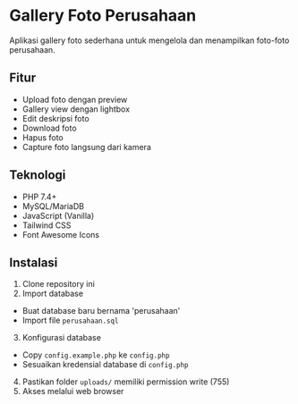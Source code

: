 # Gallery Foto Perusahaan

Aplikasi gallery foto sederhana untuk mengelola dan menampilkan foto-foto perusahaan.

## Fitur

- Upload foto dengan preview
- Gallery view dengan lightbox
- Edit deskripsi foto
- Download foto
- Hapus foto
- Capture foto langsung dari kamera

## Teknologi

- PHP 7.4+
- MySQL/MariaDB
- JavaScript (Vanilla)
- Tailwind CSS
- Font Awesome Icons

## Instalasi

1. Clone repository ini
2. Import database
- Buat database baru bernama 'perusahaan'
- Import file `perusahaan.sql`
3. Konfigurasi database
- Copy `config.example.php` ke `config.php`
- Sesuaikan kredensial database di `config.php`
4. Pastikan folder `uploads/` memiliki permission write (755)
5. Akses melalui web browser
